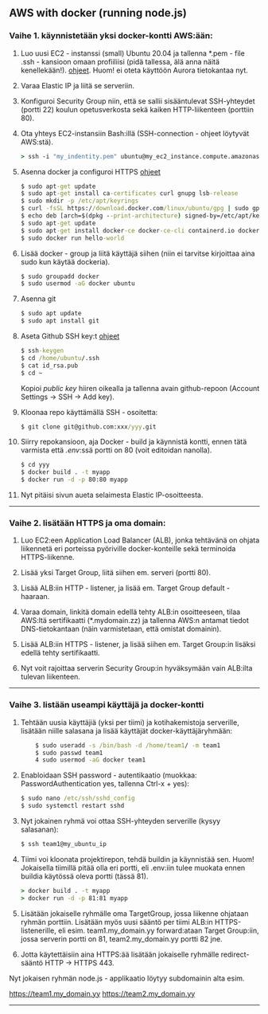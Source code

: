 ## AWS with docker (running node.js)

### Vaihe 1. käynnistetään yksi docker-kontti AWS:ään:

1. Luo uusi EC2 - instanssi (small) Ubuntu 20.04 ja tallenna *.pem - file .ssh - kansioon omaan profiiliisi (pidä tallessa, älä anna näitä kenellekään!). [ohjeet](https://www.clickittech.com/devops/deploy-nodejs-app-to-aws/). Huom! ei oteta käyttöön Aurora tietokantaa nyt.
2. Varaa Elastic IP ja liitä se serveriin.
3. Konfiguroi Security Group niin, että se sallii sisääntulevat SSH-yhteydet (portti 22) koulun opetusverkosta sekä kaiken HTTP-liikenteen (porttiin 80).
4. Ota yhteys EC2-instansiin Bash:illä (SSH-connection - ohjeet löytyvät AWS:stä).

    ```cmd
    > ssh -i "my_indentity.pem" ubuntu@my_ec2_instance.compute.amazonas.com
    ```

5. Asenna docker ja configuroi HTTPS [ohjeet](https://docs.docker.com/engine/install/ubuntu/)

    ```cmd
    $ sudo apt-get update
    $ sudo apt-get install ca-certificates curl gnupg lsb-release
    $ sudo mkdir -p /etc/apt/keyrings
    $ curl -fsSL https://download.docker.com/linux/ubuntu/gpg | sudo gpg --dearmor -o /etc/apt/keyrings/docker.gpg
    $ echo deb [arch=$(dpkg --print-architecture) signed-by=/etc/apt/keyrings/docker.gpg] https://download.docker.com/linux/ubuntu $(lsb_release -cs) $ stable" | sudo tee /etc/apt/sources.list.d/docker.list > /dev/null
    $ sudo apt-get update
    $ sudo apt-get install docker-ce docker-ce-cli containerd.io docker-compose-plugin
    $ sudo docker run hello-world
    ```

6. Lisää docker - group ja liitä käyttäjä siihen (niin ei tarvitse kirjoittaa aina sudo kun käytää dockeria).

    ```cmd
    $ sudo groupadd docker
    $ sudo usermod -aG docker ubuntu
    ```

7. Asenna git

    ```cmd
    $ sudo apt update
    $ sudo apt install git
    ```

8. Aseta Github SSH key:t [ohjeet](https://www.theserverside.com/blog/Coffee-Talk-Java-News-Stories-and-Opinions/GitHub-SSH-Key-Setup-Config-Ubuntu-Linux)

    ```cmd
    $ ssh-keygen
    $ cd /home/ubuntu/.ssh
    $ cat id_rsa.pub
    $ cd ~
    ```

    Kopioi *public key* hiiren oikealla ja tallenna avain github-repoon (Account Settings -> SSH -> Add key).

9. Kloonaa repo käyttämällä SSH - osoitetta:

    ```cmd
    $ git clone git@github.com:xxx/yyy.git
    ```

10. Siirry repokansioon, aja Docker - build ja käynnistä kontti, ennen tätä varmista että *.env*:ssä portti on 80 (voit editoidan nanolla).

    ```cmd
    $ cd yyy
    $ docker build . -t myapp
    $ docker run -d -p 80:80 myapp
    ```

11. Nyt pitäisi sivun aueta selaimesta Elastic IP-osoitteesta.

---

### Vaihe 2. lisätään HTTPS ja oma domain:

1. Luo EC2:een Application Load Balancer (ALB), jonka tehtävänä on ohjata liikennetä eri porteissa pyöriville docker-konteille sekä terminoida HTTPS-liikenne.

2. Lisää yksi Target Group, liitä siihen em. serveri (portti 80).

3. Lisää ALB:iin HTTP - listener, ja lisää em. Target Group default - haaraan.

4. Varaa domain, linkitä domain edellä tehty ALB:in osoitteeseen, tilaa AWS:ltä sertifikaatti (*.mydomain.zz) ja tallenna AWS:n antamat tiedot DNS-tietokantaan (näin varmistetaan, että omistat domainin).

5. Lisää ALB:iin HTTPS - listener, ja lisää siihen em. Target Group:in lisäksi edellä tehty sertifikaatti.

6. Nyt voit rajoittaa serverin Security Group:in hyväksymään vain ALB:ilta tulevan liikenteen.
---

### Vaihe 3. listään useampi käyttäjä ja docker-kontti

1. Tehtään uusia käyttäjiä (yksi per tiimi) ja kotihakemistoja serverille, lisätään niille salasana ja lisää käyttäjät docker-käyttäjäryhmään:

    ```cmd
        $ sudo useradd -s /bin/bash -d /home/team1/ -m team1
        $ sudo passwd team1
        4 sudo usermod -aG docker team1
    ```

2. Enabloidaan SSH password - autentikaatio (muokkaa: PasswordAuthentication yes, tallenna Ctrl-x + yes):

    ```cmd
    $ sudo nano /etc/ssh/sshd_config 
    $ sudo systemctl restart sshd
    ```

3. Nyt jokainen ryhmä voi ottaa SSH-yhteyden serverille (kysyy salasanan):

    ```cmd 
    $ ssh team1@my_ubuntu_ip
    ```

4. Tiimi voi kloonata projektirepon, tehdä buildin ja käynnistää sen.
Huom! Jokaisella tiimillä pitää olla eri portti, eli .env:iin tulee muokata ennen buildia käytössä oleva portti (tässä 81).

    ```cmd
    > docker build . -t myapp
    > docker run -d -p 81:81 myapp
    ```

5. Lisätään jokaiselle ryhmälle oma TargetGroup, jossa liikenne ohjataan ryhmän porttiin. Lisätään myös uusi sääntö per tiimi ALB:in HTTPS-listenerille, eli esim. team1.my_domain.yy forward:ataan Target Group:iin, jossa serverin portti on 81,
team2.my_domain.yy portti 82 jne.

6. Jotta käytettäisiin aina HTTPS:ää lisätään jokaiselle ryhmälle redirect-sääntö HTTP -> HTTPS 443.

Nyt jokaisen ryhmän node.js - applikaatio löytyy subdomainin alta esim.

https://team1.my_domain.yy
https://team2.my_domain.yy

---
<!-- 
### Vaihe 4. Container Registry ja Container Service

ALB:ia voisi käyttää myös ECR:n ja ECS:n kanssa (ei ole testattu). Tämä vaatisi sen, että opiskelijalla on tili AWS:ään, opettajalle voisi lähettää linkin imageen ja opettaja voisi sen deployata (ei ole järkevää).

1. Asenna AWS-CLI ja konffaa se 

Lataa Access key ID, Secret access key [ohjeet](https://docs.aws.amazon.com/AmazonECR/latest/userguide/registry_auth.html)

    ```cmd 
    > aws ecr get-login-password --region eu-north-1 | docker login --username AWS --password-stdin my_ecr.amazonaws.com 
    ```

    > docker tag mypp:latest my_ecr.amazonaws.com/my_registry:latest

    > docker push my_ecr.amazonaws.com/notesdemo:latest
    ``` -->